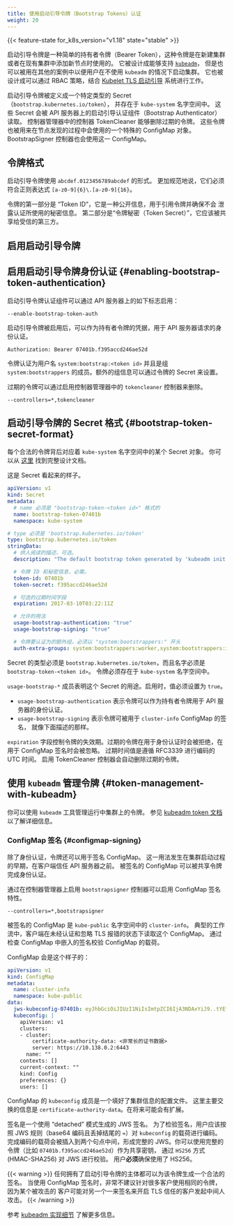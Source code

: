 ```yaml
---
title: 使用启动引导令牌（Bootstrap Tokens）认证
weight: 20
---
```




{{< feature-state for_k8s_version="v1.18" state="stable" >}}

启动引导令牌是一种简单的持有者令牌（Bearer Token），这种令牌是在新建集群
或者在现有集群中添加新节点时使用的。
它被设计成能够支持 [`kubeadm`](/zh-cn/docs/reference/setup-tools/kubeadm/)，
但是也可以被用在其他的案例中以便用户在不使用 `kubeadm` 的情况下启动集群。
它也被设计成可以通过 RBAC 策略，结合
[Kubelet TLS 启动引导](/zh-cn/docs/reference/access-authn-authz/kubelet-tls-bootstrapping/)
系统进行工作。

启动引导令牌被定义成一个特定类型的 Secret（`bootstrap.kubernetes.io/token`），
并存在于 `kube-system` 名字空间中。
这些 Secret 会被 API 服务器上的启动引导认证组件（Bootstrap Authenticator）读取。
控制器管理器中的控制器 TokenCleaner 能够删除过期的令牌。
这些令牌也被用来在节点发现的过程中会使用的一个特殊的 ConfigMap 对象。
BootstrapSigner 控制器也会使用这一 ConfigMap。

## 令牌格式

启动引导令牌使用 `abcdef.0123456789abcdef` 的形式。
更加规范地说，它们必须符合正则表达式 `[a-z0-9]{6}\.[a-z0-9]{16}`。

令牌的第一部分是 “Token ID”，它是一种公开信息，用于引用令牌并确保不会
泄露认证所使用的秘密信息。
第二部分是“令牌秘密（Token Secret）”，它应该被共享给受信的第三方。

## 启用启动引导令牌

## 启用启动引导令牌身份认证   {#enabling-bootstrap-token-authentication}

启动引导令牌认证组件可以通过 API 服务器上的如下标志启用：

```
--enable-bootstrap-token-auth
```

启动引导令牌被启用后，可以作为持有者令牌的凭据，用于 API 服务器请求的身份认证。

```http
Authorization: Bearer 07401b.f395accd246ae52d
```
令牌认证为用户名 `system:bootstrap:<token id>` 并且是组 `system:bootstrappers`
的成员。额外的组信息可以通过令牌的 Secret 来设置。

过期的令牌可以通过启用控制器管理器中的 `tokencleaner` 控制器来删除。

```
--controllers=*,tokencleaner
```

## 启动引导令牌的 Secret 格式  {#bootstrap-token-secret-format}

每个合法的令牌背后对应着 `kube-system` 名字空间中的某个 Secret 对象。
你可以从
[这里](https://github.com/kubernetes/design-proposals-archive/blob/main/cluster-lifecycle/bootstrap-discovery.md)
找到完整设计文档。

这是 Secret 看起来的样子。

```yaml
apiVersion: v1
kind: Secret
metadata:
  # name 必须是 "bootstrap-token-<token id>" 格式的
  name: bootstrap-token-07401b
  namespace: kube-system

# type 必须是 'bootstrap.kubernetes.io/token'
type: bootstrap.kubernetes.io/token
stringData:
  # 供人阅读的描述，可选。
  description: "The default bootstrap token generated by 'kubeadm init'."

  # 令牌 ID 和秘密信息，必需。
  token-id: 07401b
  token-secret: f395accd246ae52d

  # 可选的过期时间字段
  expiration: 2017-03-10T03:22:11Z

  # 允许的用法
  usage-bootstrap-authentication: "true"
  usage-bootstrap-signing: "true"

  # 令牌要认证为的额外组，必须以 "system:bootstrappers:" 开头
  auth-extra-groups: system:bootstrappers:worker,system:bootstrappers:ingress
```

Secret 的类型必须是 `bootstrap.kubernetes.io/token`，而且名字必须是 `bootstrap-token-<token id>`。
令牌必须存在于 `kube-system` 名字空间中。

`usage-bootstrap-*` 成员表明这个 Secret 的用途。启用时，值必须设置为 `true`。

* `usage-bootstrap-authentication` 表示令牌可以作为持有者令牌用于 API 服务器的身份认证。
* `usage-bootstrap-signing` 表示令牌可被用于 `cluster-info` ConfigMap 的签名，
  就像下面描述的那样。

`expiration` 字段控制令牌的失效期。过期的令牌在用于身份认证时会被拒绝，在用于
ConfigMap 签名时会被忽略。
过期时间值是遵循 RFC3339 进行编码的 UTC 时间。
启用 TokenCleaner 控制器会自动删除过期的令牌。

## 使用 `kubeadm` 管理令牌   {#token-management-with-kubeadm}

你可以使用 `kubeadm` 工具管理运行中集群上的令牌。
参见 [kubeadm token 文档](/zh-cn/docs/reference/setup-tools/kubeadm/kubeadm-token/)
以了解详细信息。

### ConfigMap 签名  {#configmap-signing}

除了身份认证，令牌还可以用于签名 ConfigMap。
这一用法发生在集群启动过程的早期，在客户端信任 API 服务器之前。
被签名的 ConfigMap 可以被共享令牌完成身份认证。

通过在控制器管理器上启用 `bootstrapsigner` 控制器可以启用 ConfigMap 签名特性。

```
--controllers=*,bootstrapsigner
```

被签名的 ConfigMap 是 `kube-public` 名字空间中的 `cluster-info`。
典型的工作流中，客户端在未经认证和忽略 TLS 报错的状态下读取这个 ConfigMap。
通过检查 ConfigMap 中嵌入的签名校验 ConfigMap 的载荷。

ConfigMap 会是这个样子的：

```yaml
apiVersion: v1
kind: ConfigMap
metadata:
  name: cluster-info
  namespace: kube-public
data:
  jws-kubeconfig-07401b: eyJhbGciOiJIUzI1NiIsImtpZCI6IjA3NDAxYiJ9..tYEfbo6zDNo40MQE07aZcQX2m3EB2rO3NuXtxVMYm9U
  kubeconfig: |
    apiVersion: v1
    clusters:
    - cluster:
        certificate-authority-data: <非常长的证书数据>
        server: https://10.138.0.2:6443
      name: ""
    contexts: []
    current-context: ""
    kind: Config
    preferences: {}
    users: []
```

ConfigMap 的 `kubeconfig` 成员是一个填好了集群信息的配置文件。
这里主要交换的信息是 `certificate-authority-data`。在将来可能会有扩展。

签名是一个使用 “detached” 模式生成的 JWS 签名。
为了检验签名，用户应该按照 JWS 规则（base64 编码且丢掉结尾的 `=`）对
`kubeconfig` 的载荷进行编码。完成编码的载荷会被插入到两个句点中间，形成完整的
JWS。你可以使用完整的令牌（比如 `07401b.f395accd246ae52d`）作为共享密钥，
通过 `HS256` 方式 (HMAC-SHA256) 对 JWS 进行校验。
用户**必须**确保使用了 HS256。

{{< warning >}}
任何拥有了启动引导令牌的主体都可以为该令牌生成一个合法的签名。
当使用 ConfigMap 签名时，非常不建议针对很多客户使用相同的令牌，因为某个被攻击的
客户可能对另一个一来签名来开启 TLS 信任的客户发起中间人攻击。
{{< /warning >}}

参考 [kubeadm 实现细节](/zh-cn/docs/reference/setup-tools/kubeadm/implementation-details/)
了解更多信息。

